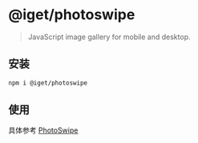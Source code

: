 # @iget/photoswipe

> JavaScript image gallery for mobile and desktop.

## 安装

```sh
npm i @iget/photoswipe
```

## 使用

具体参考 [PhotoSwipe](https://photoswipe.com/documentation/getting-started.html)